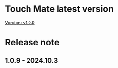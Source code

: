 # Touch Mate latest version
[Version: v1.0.9](TouchMate_v1.0.9.apk)

# Release note
## 1.0.9 - 2024.10.3
